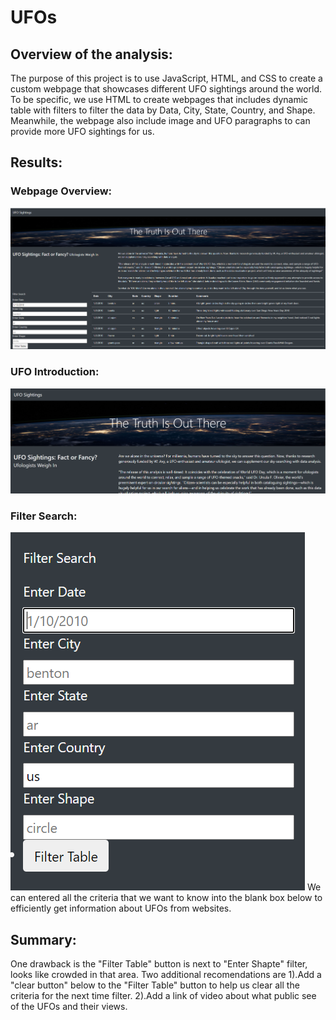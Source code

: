 # UFOs
## Overview of the analysis:
The purpose of this project is to use JavaScript, HTML, and CSS to create a custom webpage that showcases different UFO sightings around the world.
To be specific, we use HTML to create webpages that includes dynamic table with filters to filter the data by Data, City, State, Country, and Shape. Meanwhile, the webpage also include image and UFO paragraphs to can provide more UFO sightings for us.

## Results:
### Webpage Overview:
![](static/images/Website_image.png)

### UFO Introduction:
![](static/images/intr.png)

### Filter Search:
![](static/images/filter.png)
We can entered all the criteria that we want to know into the blank box below to efficiently get information about UFOs from websites.

## Summary:
One drawback is the "Filter Table" button is next to "Enter Shapte" filter, looks like crowded in that area.
Two additional recomendations are 1).Add a "clear button" below to the "Filter Table" button to help us clear all the criteria for the next time filter. 2).Add a link of video about what public see of the UFOs and their views.
